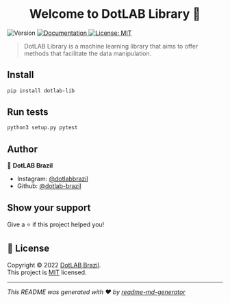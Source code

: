 <h1 align="center">Welcome to DotLAB Library 👋</h1>
<p>
  <img alt="Version" src="https://img.shields.io/badge/version-0.1.0-blue.svg?cacheSeconds=2592000" />
  <a href="http://google.com/" target="_blank">
    <img alt="Documentation" src="https://img.shields.io/badge/documentation-yes-brightgreen.svg" />
  </a>
  <a href="https://opensource.org/licenses/MIT" target="_blank">
    <img alt="License: MIT" src="https://img.shields.io/badge/License-MIT-yellow.svg" />
  </a>
</p>

> DotLAB Library is a machine learning library that aims to offer methods that facilitate the data manipulation.

## Install

```sh
pip install dotlab-lib
```

## Run tests

```sh
python3 setup.py pytest
```

## Author

👤 **DotLAB Brazil**

- Instagram: [@dotlabbrazil](https://www.instagram.com/dotlabbrazil/)
- Github: [@dotlab-brazil](https://github.com/dotlab-brazil)

## Show your support

Give a ⭐️ if this project helped you!

## 📝 License

Copyright © 2022 [DotLAB Brazil](https://github.com/dotlab-brazil).<br />
This project is [MIT](https://opensource.org/licenses/MIT) licensed.

---

_This README was generated with ❤️ by [readme-md-generator](https://github.com/kefranabg/readme-md-generator)_
